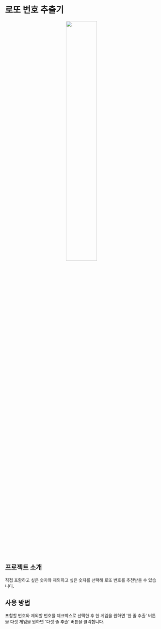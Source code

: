 # 로또 번호 추출기

<p align="center">
<img width="45%" src="https://github.com/limsongeun94/lotto-js/assets/84313959/6acd7cbc-e4b7-4fba-93e3-ee4ef76c3258">
</p>

## 프로젝트 소개
직접 포함하고 싶은 숫자와 제외하고 싶은 숫자를 선택해 로또 번호를 추천받을 수 있습니다.

## 사용 방법
포함할 번호와 제외할 번호를 체크박스로 선택한 후 한 게임을 원하면 '한 줄 추출' 버튼을 다섯 게임을 원하면 '다섯 줄 추출' 버튼을 클릭합니다.
